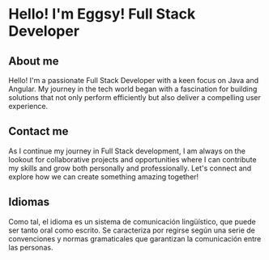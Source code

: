 # Hello! I'm Eggsy! Full Stack Developer

## About me
Hello! I'm a passionate Full Stack Developer with a keen focus on Java and Angular. My journey in the tech world began with a fascination for building solutions that not only perform efficiently but also deliver a compelling user experience.

## Contact me
As I continue my journey in Full Stack development, I am always on the lookout for collaborative projects and opportunities where I can contribute my skills and grow both personally and professionally. Let's connect and explore how we can create something amazing together!

## Idiomas
Como tal, el idioma es un sistema de comunicación lingüístico, que puede ser tanto oral como escrito. Se caracteriza por regirse según una serie de convenciones y normas gramaticales que garantizan la comunicación entre las personas.
